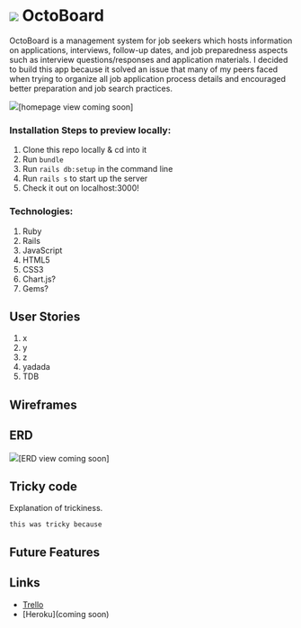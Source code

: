 # <img src="#"> OctoBoard


OctoBoard is a management system for job seekers which hosts information on applications, interviews, follow-up dates, and job preparedness aspects such as interview questions/responses and application materials. I decided to build this app because it solved an issue that many of my peers faced when trying to organize all job application process details and encouraged better preparation and job search practices.

<img src="#">[homepage view coming soon]

### Installation Steps to preview locally:

1. Clone this repo locally & cd into it
2. Run `bundle`
3. Run `rails db:setup` in the command line
4. Run `rails s` to start up the server
5. Check it out on localhost:3000!

### Technologies:

1. Ruby
2. Rails
3. JavaScript
4. HTML5
5. CSS3
6. Chart.js?
7. Gems?

## User Stories

1. x
2. y
3. z
4. yadada
5. TDB

## Wireframes


## ERD

<img src="#">[ERD view coming soon]

## Tricky code

Explanation of trickiness.

`this was tricky because`

## Future Features

## Links

- [Trello](https://trello.com/b/0vrCtVFi/octoboard)
- [Heroku](coming soon)
